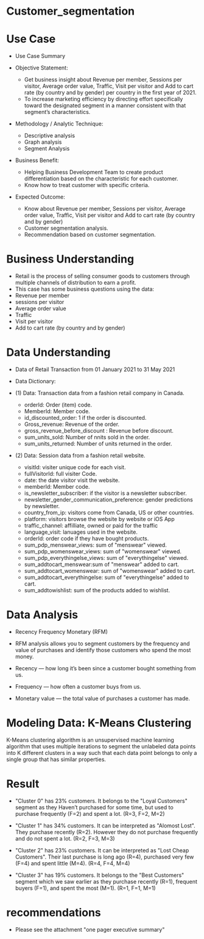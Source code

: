 # Customer_segmentation
# Use Case

- Use Case Summary
- Objective Statement:
  * Get business insight about Revenue per member, Sessions per visitor, Average order value, Traffic, Visit per visitor and Add to cart rate (by country and by gender) per country in the first year of 2021.
  * To increase marketing efficiency by directing effort specifically toward the designated segment in a manner consistent with that segment’s characteristics.

- Methodology / Analytic Technique:
  * Descriptive analysis
  * Graph analysis
  * Segment Analysis

- Business Benefit:
  * Helping Business Development Team to create product differentiation based on the characteristic for each customer.
  * Know how to treat customer with specific criteria.

- Expected Outcome:
  * Know about Revenue per member, Sessions per visitor, Average order value, Traffic, Visit per visitor and Add to cart rate (by country and by gender)
  * Customer segmentation analysis.
  * Recommendation based on customer segmentation.

# Business Understanding

- Retail is the process of selling consumer goods to customers through multiple channels of distribution to earn a profit.
- This case has some business questions using the data:
- Revenue per member
- sessions per visitor
- Average order value
- Traffic
- Visit per visitor
- Add to cart rate (by country and by gender)

# Data Understanding

- Data of Retail Transaction from 01 January 2021 to 31 May 2021
- Data Dictionary:
- (1) Data: Transaction data from a fashion retail company in Canada.
    - orderId: Order (item) code.
    - MemberId: Member code.
    - id_discounted_order: 1 if the order is discounted.
    - Gross_revenue: Revenue of the order.
    - gross_revenue_before_discount	: Revenue before discount.
    - sum_units_sold: Number of nnits sold in the order.
    - sum_units_returned: Number of units returned in the order.
    

- (2) Data: Session data from a fashion retail website.
    - visitId: visiter unique code for each visit.
    - fullVisitorId: full visiter Code.
    - date: the date visitor visit the website.
    - memberId: Member code.
    - is_newsletter_subscriber: if the visitor is a newsletter subscriber.
    - newsletter_gender_communication_preference: gender predictions by newsletter.
    - country_from_ip: visitors come from Canada, US or other countries.
    - platform: visitors browse the website by website or iOS App
    - traffic_channel: affilliate, owned or paid for the traffic 
    - language_visit: lanuages used in the website.
    - orderId: order code if they have bought products.
    - sum_pdp_menswear_views: sum of "menswear" viewed.
    - sum_pdp_womenswear_views: sum of "womenswear" viewed.
    - sum_pdp_everythingelse_views: sum of "everythingelse" viewed.
    - sum_addtocart_menswear:sum of "menswear" added to cart.
    - sum_addtocart_womenswear: sum of "womenswear" added to cart.
    - sum_addtocart_everythingelse: sum of "everythingelse" added to cart.
    - sum_addtowishlist: sum of the products added to wishlist.

# Data Analysis

- Recency Frequency Monetary (RFM)

- RFM analysis allows you to segment customers by the frequency and value of purchases and identify those customers who spend the most money.

- Recency — how long it’s been since a customer bought something from us.
- Frequency — how often a customer buys from us.
- Monetary value — the total value of purchases a customer has made.

# Modeling Data: K-Means Clustering

K-Means clustering algorithm is an unsupervised machine learning algorithm that uses multiple iterations to segment the unlabeled data points into K different clusters in a way such that each data point belongs to only a single group that has similar properties.

# Result

- "Cluster 0" has 23% customers. It belongs to the "Loyal Customers" segment as they Haven’t purchased for some time, but used to purchase frequently (F=2) and spent a lot. (R=3, F=2, M=2)

- "Cluster 1" has 34% customers. It can be interpreted as "Alomost Lost". They purchase recently (R=2). However they do not purchase frequently and do not spent a lot. (R=2, F=3, M=3)

- "Cluster 2" has 23% customers. It can be interpreted as "Lost Cheap Customers". Their last purchase is long ago (R=4), purchased very few (F=4) and spent little (M=4). (R=4, F=4, M=4)

- "Cluster 3" has 19% customers. It belongs to the "Best Customers" segment which we saw earlier as they purchase recently (R=1), frequent buyers (F=1), and spent the most (M=1). (R=1, F=1, M=1)

# recommendations 

- Please see the attachment "one pager executive summary"
